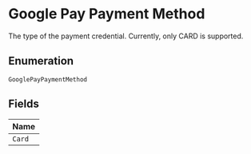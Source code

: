 
# Google Pay Payment Method

The type of the payment credential. Currently, only CARD is supported.

## Enumeration

`GooglePayPaymentMethod`

## Fields

| Name |
|  --- |
| `Card` |

